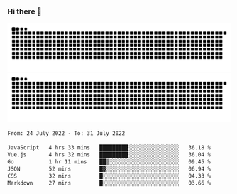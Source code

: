 ### Hi there 👋

![GitHub Snake Light](https://raw.githubusercontent.com/jichangee/jichangee/output/github-snake.svg#gh-light-mode-only)
![GitHub Snake dark](https://raw.githubusercontent.com/jichangee/jichangee/output/github-snake-dark.svg#gh-dark-mode-only)

<!--START_SECTION:waka-->

```text
From: 24 July 2022 - To: 31 July 2022

JavaScript   4 hrs 33 mins   █████████░░░░░░░░░░░░░░░░   36.18 %
Vue.js       4 hrs 32 mins   █████████░░░░░░░░░░░░░░░░   36.04 %
Go           1 hr 11 mins    ██▒░░░░░░░░░░░░░░░░░░░░░░   09.45 %
JSON         52 mins         █▓░░░░░░░░░░░░░░░░░░░░░░░   06.94 %
CSS          32 mins         █░░░░░░░░░░░░░░░░░░░░░░░░   04.33 %
Markdown     27 mins         █░░░░░░░░░░░░░░░░░░░░░░░░   03.66 %
```

<!--END_SECTION:waka-->

<!--
![GitHub Snake Light](github-snake.svg#gh-light-mode-only)
![GitHub Snake dark](github-snake-dark.svg#gh-dark-mode-only)
-->

<!--
**jichangee/jichangee** is a ✨ _special_ ✨ repository because its `README.md` (this file) appears on your GitHub profile.

Here are some ideas to get you started:

- 🔭 I’m currently working on ...
- 🌱 I’m currently learning ...
- 👯 I’m looking to collaborate on ...
- 🤔 I’m looking for help with ...
- 💬 Ask me about ...
- 📫 How to reach me: ...
- 😄 Pronouns: ...
- ⚡ Fun fact: ...
-->
